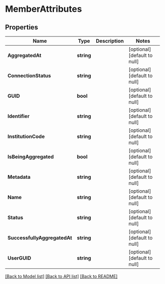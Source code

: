 # MemberAttributes

## Properties
Name | Type | Description | Notes
------------ | ------------- | ------------- | -------------
**AggregatedAt** | **string** |  | [optional] [default to null]
**ConnectionStatus** | **string** |  | [optional] [default to null]
**GUID** | **bool** |  | [optional] [default to null]
**Identifier** | **string** |  | [optional] [default to null]
**InstitutionCode** | **string** |  | [optional] [default to null]
**IsBeingAggregated** | **bool** |  | [optional] [default to null]
**Metadata** | **string** |  | [optional] [default to null]
**Name** | **string** |  | [optional] [default to null]
**Status** | **string** |  | [optional] [default to null]
**SuccessfullyAggregatedAt** | **string** |  | [optional] [default to null]
**UserGUID** | **string** |  | [optional] [default to null]

[[Back to Model list]](../README.md#documentation-for-models) [[Back to API list]](../README.md#documentation-for-api-endpoints) [[Back to README]](../README.md)


